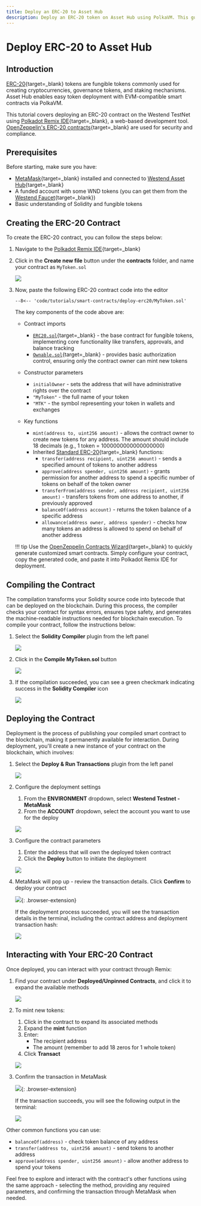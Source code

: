 ```yaml
---
title: Deploy an ERC-20 to Asset Hub
description: Deploy an ERC-20 token on Asset Hub using PolkaVM. This guide covers contract creation, compilation, deployment, and interaction via Polkadot Remix IDE.
---
```


# Deploy ERC-20 to Asset Hub

## Introduction

[ERC-20](https://eips.ethereum.org/EIPS/eip-20){target=\_blank} tokens are fungible tokens commonly used for creating cryptocurrencies, governance tokens, and staking mechanisms. Asset Hub enables easy token deployment with EVM-compatible smart contracts via PolkaVM.

This tutorial covers deploying an ERC-20 contract on the Westend TestNet using [Polkadot Remix IDE](https://remix.polkadot.io){target=\_blank}, a web-based development tool. [OpenZeppelin's ERC-20 contracts](https://github.com/OpenZeppelin/openzeppelin-contracts/tree/v5.0.0/contracts/token/ERC20){target=\_blank} are used for security and compliance.

## Prerequisites

Before starting, make sure you have:

- [MetaMask](https://metamask.io/){target=\_blank} installed and connected to [Westend Asset Hub](https://chainlist.org/chain/420420421){target=\_blank}
- A funded account with some WND tokens (you can get them from the [Westend Faucet](https://faucet.polkadot.io/westend?parachain=1000){target=\_blank})
- Basic understanding of Solidity and fungible tokens

## Creating the ERC-20 Contract

To create the ERC-20 contract, you can follow the steps below:

1. Navigate to the [Polkadot Remix IDE](https://remix.polkadot.io){target=\_blank}
2. Click in the **Create new file** button under the **contracts** folder, and name your contract as `MyToken.sol`

    ![](/images/tutorials/smart-contracts/deploy-erc20/deploy-erc20-1.webp)

3. Now, paste the following ERC-20 contract code into the editor

    ```solidity title="MyToken.sol"
    --8<-- 'code/tutorials/smart-contracts/deploy-erc20/MyToken.sol'
    ```

    The key components of the code above are:

    - Contract imports

        - [`ERC20.sol`](https://github.com/OpenZeppelin/openzeppelin-contracts/blob/v5.0.0/contracts/token/ERC20/ERC20.sol){target=\_blank} - the base contract for fungible tokens, implementing core functionality like transfers, approvals, and balance tracking
        - [`Ownable.sol`](https://github.com/OpenZeppelin/openzeppelin-contracts/blob/v5.0.0/contracts/access/Ownable.sol){target=\_blank} - provides basic authorization control, ensuring only the contract owner can mint new tokens
    
    - Constructor parameters

        - `initialOwner` - sets the address that will have administrative rights over the contract
        - `"MyToken"` - the full name of your token
        - `"MTK"` - the symbol representing your token in wallets and exchanges

    - Key functions

        - `mint(address to, uint256 amount)` - allows the contract owner to create new tokens for any address. The amount should include 18 decimals (e.g., 1 token = 1000000000000000000)
        - Inherited [Standard ERC-20](https://ethereum.org/en/developers/docs/standards/tokens/erc-20/){target=\_blank} functions:
            - `transfer(address recipient, uint256 amount)` - sends a specified amount of tokens to another address
            - `approve(address spender, uint256 amount)` - grants permission for another address to spend a specific number of tokens on behalf of the token owner
            - `transferFrom(address sender, address recipient, uint256 amount)` - transfers tokens from one address to another, if previously approved
            - `balanceOf(address account)` - returns the token balance of a specific address
            - `allowance(address owner, address spender)` - checks how many tokens an address is allowed to spend on behalf of another address

    !!! tip
        Use the [OpenZeppelin Contracts Wizard](https://wizard.openzeppelin.com/){target=\_blank} to quickly generate customized smart contracts. Simply configure your contract, copy the generated code, and paste it into Polkadot Remix IDE for deployment.

## Compiling the Contract

The compilation transforms your Solidity source code into bytecode that can be deployed on the blockchain. During this process, the compiler checks your contract for syntax errors, ensures type safety, and generates the machine-readable instructions needed for blockchain execution. To compile your contract, follow the instructions below:

1. Select the **Solidity Compiler** plugin from the left panel

    ![](/images/tutorials/smart-contracts/deploy-erc20/deploy-erc20-2.webp)

2. Click in the **Compile MyToken.sol** button

    ![](/images/tutorials/smart-contracts/deploy-erc20/deploy-erc20-3.webp)

3. If the compilation succeeded, you can see a green checkmark indicating success in the **Solidity Compiler** icon

    ![](/images/tutorials/smart-contracts/deploy-erc20/deploy-erc20-4.webp)

## Deploying the Contract

Deployment is the process of publishing your compiled smart contract to the blockchain, making it permanently available for interaction. During deployment, you'll create a new instance of your contract on the blockchain, which involves:

1. Select the **Deploy & Run Transactions** plugin from the left panel

    ![](/images/tutorials/smart-contracts/deploy-erc20/deploy-erc20-5.webp)

2. Configure the deployment settings
    1. From the **ENVIRONMENT** dropdown, select **Westend Testnet - MetaMask**
    2. From the **ACCOUNT** dropdown, select the account you want to use for the deploy

    ![](/images/tutorials/smart-contracts/deploy-erc20/deploy-erc20-6.webp)

3. Configure the contract parameters
    1. Enter the address that will own the deployed token contract
    2. Click the **Deploy** button to initiate the deployment

    ![](/images/tutorials/smart-contracts/deploy-erc20/deploy-erc20-7.webp)

4. MetaMask will pop up - review the transaction details. Click **Confirm** to deploy your contract

     ![](/images/tutorials/smart-contracts/deploy-erc20/deploy-erc20-8.webp){: .browser-extension}

    If the deployment process succeeded, you will see the transaction details in the terminal, including the contract address and deployment transaction hash:

    ![](/images/tutorials/smart-contracts/deploy-erc20/deploy-erc20-9.webp)

## Interacting with Your ERC-20 Contract

Once deployed, you can interact with your contract through Remix:

1. Find your contract under **Deployed/Unpinned Contracts**, and click it to expand the available methods

    ![](/images/tutorials/smart-contracts/deploy-erc20/deploy-erc20-10.webp)

2. To mint new tokens:
    1. Click in the contract to expand its associated methods
    2. Expand the **mint** function
    3. Enter:
        - The recipient address
        - The amount (remember to add 18 zeros for 1 whole token)
    4. Click **Transact**

    ![](/images/tutorials/smart-contracts/deploy-erc20/deploy-erc20-11.webp)

3. Confirm the transaction in MetaMask

    ![](/images/tutorials/smart-contracts/deploy-erc20/deploy-erc20-12.webp){: .browser-extension}

    If the transaction succeeds, you will see the following output in the terminal:

    ![](/images/tutorials/smart-contracts/deploy-erc20/deploy-erc20-13.webp)

Other common functions you can use:

- `balanceOf(address)` - check token balance of any address
- `transfer(address to, uint256 amount)` - send tokens to another address
- `approve(address spender, uint256 amount)` - allow another address to spend your tokens

Feel free to explore and interact with the contract's other functions using the same approach - selecting the method, providing any required parameters, and confirming the transaction through MetaMask when needed.